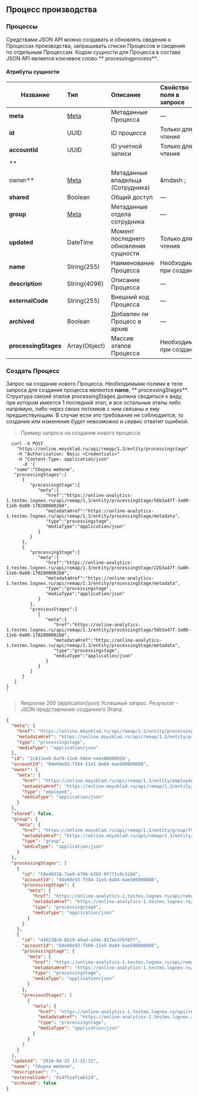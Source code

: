## Процесс производства

### Процессы

Средствами JSON API можно создавать и обновлять сведения о Процессах производства, запрашивать списки Процессов и
сведения по отдельным Процессам. Кодом сущности для Процесса в составе JSON API является ключевое слово **
processingprocess**.

#### Атрибуты сущности

| Название  | Тип | Описание                    | Свойство поля в запросе | Обязательное при ответе|
| --------- |:----|:----------------------------|:----------------|:------------------------|
|**meta**              |[Meta](../#mojsklad-json-api-obschie-swedeniq-metadannye)|Метаданные Процесса|&mdash;|да
|**id**                |UUID|ID процесса|Только для чтения|да
|**accountId**         |UUID|ID учетной записи|Только для чтения|да
|**
owner**         |[Meta](../#mojsklad-json-api-obschie-swedeniq-metadannye)|Метаданные владельца (Сотрудника)|&mdash ;|да
|**shared**         |Boolean|Общий доступ|&mdash;|да
|**group**         |[Meta](../#mojsklad-json-api-obschie-swedeniq-metadannye)|Метаданные отдела сотрудника|&mdash;|да
|**updated**         |DateTime|Момент последнего обновления сущности|Только для чтения|да
|**name**         |String(255)|Наименование Процесса|Необходимое при создании|да
|**description**        |String(4096)|Описание Процесса|&mdash;|нет
|**externalCode**         |String(255)|Внешний код Процесса|&mdash;|да
|**archived**        |Boolean|Добавлен ли Процесс в архив|&mdash;|да
|**processingStages**|Array(Object)|Массив этапов Процесса|Необходимо при создании|да

### Создать Процесс

Запрос на создание нового Процесса. Необходимыми полями в теле запроса для создания процесса являются **name**, **
processingStages**. Структура связей этапов processingStages должна сводиться к виду, при котором имеется 1 последний
этап, и все остальные этапы либо напрямую, либо через своих потомков с ним связаны и ему предшествующим. В случае если это
требование не соблюдается, то создание или изменение будет невозможно и сервис ответит ошибкой.

> Пример запроса на создание нового процесса.

```shell
  curl -X POST
    "https://online.moysklad.ru/api/remap/1.3/entity/processingstage"
    -H "Authorization: Basic <Credentials>"
    -H "Content-Type: application/json"
      -d '{
   "name":"Сборка мебели",
   "processingStages":[
      {
         "processingStage":{
            "meta":{
               "href":"https://online-analytics-1.testms.lognex.ru/api/remap/1.3/entity/processingStage/56b3a47f-3a00-11eb-0a80-1702000002b0",
               "metadataHref":"https://online-analytics-1.testms.lognex.ru/api/remap/1.3/entity/processingStage/metadata",
               "type":"processingstage",
               "mediaType":"application/json"
            }
         }
      },
      {
         "processingStage":{
            "meta":{
               "href":"https://online-analytics-1.testms.lognex.ru/api/remap/1.3/entity/processingStage/22b3a47f-3a00-11eb-0a80-1702000002b0",
               "metadataHref":"https://online-analytics-1.testms.lognex.ru/api/remap/1.3/entity/processingStage/metadata",
               "type":"processingstage",
               "mediaType":"application/json"
            }
         },
         "previousStages":[
            {
               "meta":{
                  "href":"https://online-analytics-1.testms.lognex.ru/api/remap/1.3/entity/processingStage/56b3a47f-3a00-11eb-0a80-1702000002b0",
                  "metadataHref":"https://online-analytics-1.testms.lognex.ru/api/remap/1.3/entity/processingStage/metadata",
                  "type":"processingstage",
                  "mediaType":"application/json"
               }
            }
         ]
      }
   ]
}
'  
```

> Response 200 (application/json)
Успешный запрос. Результат - JSON представление созданного Этапа.

```json
{
  "meta": {
    "href": "https://online.moysklad.ru/api/remap/1.3/entity/processingstage/2c013eeb-0af0-11e6-9464-e4de00000026",
    "metadataHref": "https://online.moysklad.ru/api/remap/1.3/entity/processingstage/metadata",
    "type": "processingstage",
    "mediaType": "application/json"
  },
  "id": "2c013eeb-0af0-11e6-9464-e4de00000026",
  "accountId": "84e60e93-f504-11e5-8a84-bae500000008",
  "owner": {
    "meta": {
      "href": "https://online.moysklad.ru/api/remap/1.3/entity/employee/faba7f37-2e58-11e6-8a84-bae500000028",
      "metadataHref": "https://online.moysklad.ru/api/remap/1.3/entity/employee/metadata",
      "type": "employee",
      "mediaType": "application/json"
    }
  },
  "shared": false,
  "group": {
    "meta": {
      "href": "https://online.moysklad.ru/api/remap/1.3/entity/group/f97aa1fb-2e58-11e6-8a84-bae500000002",
      "metadataHref": "https://online.moysklad.ru/api/remap/1.3/entity/group/metadata",
      "type": "group",
      "mediaType": "application/json"
    }
  },
  "processingStages": [
    {
      "id": "58e48338-7ae9-4706-b303-0fff1c0c528d",
      "accountId": "84e60e93-f504-11e5-8a84-bae500000008",
      "processingStage": {
        "meta": {
          "href": "https://online-analytics-1.testms.lognex.ru/api/remap/1.3/entity/processingStage/56b3a47f-3a00-11eb-0a80-1702000002b0",
          "metadataHref": "https://online-analytics-1.testms.lognex.ru/api/remap/1.3/entity/processingStage/metadata",
          "type": "processingstage",
          "mediaType": "application/json"
        }
      }
    },
    {
      "id": "d46230c0-6b19-49ad-a34e-917be37bf87f",
      "accountId": "84e60e93-f504-11e5-8a84-bae500000008",
      "processingStage": {
        "meta": {
          "href": "https://online-analytics-1.testms.lognex.ru/api/remap/1.3/entity/processingStage/22b3a47f-3a00-11eb-0a80-1702000002b0",
          "metadataHref": "https://online-analytics-1.testms.lognex.ru/api/remap/1.3/entity/processingStage/metadata",
          "type": "processingstage",
          "mediaType": "application/json"
        }
      },
      "previousStages": [
        {
          "meta": {
            "href": "https://online-analytics-1.testms.lognex.ru/api/remap/1.3/entity/processingStage/56b3a47f-3a00-11eb-0a80-1702000002b0",
            "metadataHref": "https://online-analytics-1.testms.lognex.ru/api/remap/1.3/entity/processingStage/metadata",
            "type": "processingstage",
            "mediaType": "application/json"
          }
        }
      ]
    }
  ],
  "updated": "2016-04-25 17:15:32",
  "name": "Сборка мебели",
  "description": "",
  "externalCode": "814fhsafiwb124",
  "archived": false
}
```
